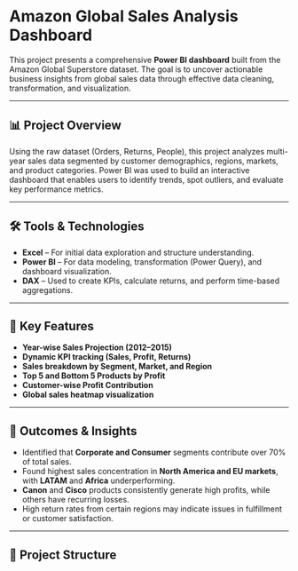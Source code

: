 # Amazon Global Sales Analysis Dashboard

This project presents a comprehensive **Power BI dashboard** built from the Amazon Global Superstore dataset. The goal is to uncover actionable business insights from global sales data through effective data cleaning, transformation, and visualization.

---

## 📊 Project Overview

Using the raw dataset (Orders, Returns, People), this project analyzes multi-year sales data segmented by customer demographics, regions, markets, and product categories. Power BI was used to build an interactive dashboard that enables users to identify trends, spot outliers, and evaluate key performance metrics.

---

## 🛠️ Tools & Technologies

- **Excel** – For initial data exploration and structure understanding.
- **Power BI** – For data modeling, transformation (Power Query), and dashboard visualization.
- **DAX** – Used to create KPIs, calculate returns, and perform time-based aggregations.

---

## 📌 Key Features

- **Year-wise Sales Projection (2012–2015)**
- **Dynamic KPI tracking (Sales, Profit, Returns)**
- **Sales breakdown by Segment, Market, and Region**
- **Top 5 and Bottom 5 Products by Profit**
- **Customer-wise Profit Contribution**
- **Global sales heatmap visualization**

---

## 🎯 Outcomes & Insights

- Identified that **Corporate and Consumer** segments contribute over 70% of total sales.
- Found highest sales concentration in **North America and EU markets**, with **LATAM** and **Africa** underperforming.
- **Canon** and **Cisco** products consistently generate high profits, while others have recurring losses.
- High return rates from certain regions may indicate issues in fulfillment or customer satisfaction.

---

## 📁 Project Structure


